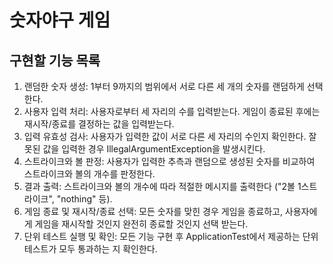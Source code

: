 # 숫자야구 게임

## 구현할 기능 목록
1. 랜덤한 숫자 생성: 1부터 9까지의 범위에서 서로 다른 세 개의 숫자를 랜덤하게 선택한다.
2. 사용자 입력 처리: 사용자로부터 세 자리의 수를 입력받는다. 게임이 종료된 후에는 재시작/종료를 결정하는 값을 입력받는다.
3. 입력 유효성 검사: 사용자가 입력한 값이 서로 다른 세 자리의 수인지 확인한다. 잘못된 값을 입력한 경우 IllegalArgumentException을 발생시킨다.
4. 스트라이크와 볼 판정: 사용자가 입력한 추측과 랜덤으로 생성된 숫자를 비교하여 스트라이크와 볼의 개수를 판정한다.
5. 결과 출력: 스트라이크와 볼의 개수에 따라 적절한 메시지를 출력한다 ("2볼 1스트라이크", "nothing" 등).
6. 게임 종료 및 재시작/종료 선택: 모든 숫자를 맞힌 경우 게임을 종료하고, 사용자에게 게임을 재시작할 것인지 완전히 종료할 것인지 선택 받는다.
7. 단위 테스트 실행 및 확인: 모든 기능 구현 후 ApplicationTest에서 제공하는 단위 테스트가 모두 통과하는 지 확인한다.
